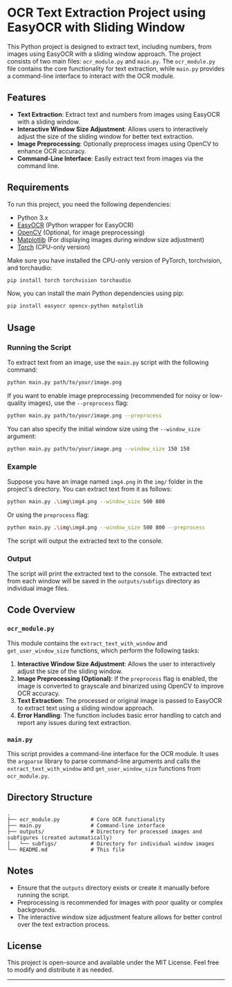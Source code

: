 # OCR Text Extraction Project using EasyOCR with Sliding Window

This Python project is designed to extract text, including numbers, from images using EasyOCR with a sliding window approach. The project consists of two main files: `ocr_module.py` and `main.py`. The `ocr_module.py` file contains the core functionality for text extraction, while `main.py` provides a command-line interface to interact with the OCR module.

## Features

- **Text Extraction**: Extract text and numbers from images using EasyOCR with a sliding window.
- **Interactive Window Size Adjustment**: Allows users to interactively adjust the size of the sliding window for better text extraction.
- **Image Preprocessing**: Optionally preprocess images using OpenCV to enhance OCR accuracy.
- **Command-Line Interface**: Easily extract text from images via the command line.

## Requirements

To run this project, you need the following dependencies:

- Python 3.x
- [EasyOCR](https://github.com/JaidedAI/EasyOCR) (Python wrapper for EasyOCR)
- [OpenCV](https://opencv.org/) (Optional, for image preprocessing)
- [Matplotlib](https://matplotlib.org/) (For displaying images during window size adjustment)
- [Torch](https://pytorch.org/) (CPU-only version)

Make sure you have installed the CPU-only version of PyTorch, torchvision, and torchaudio:

```bash
pip install torch torchvision torchaudio
```

Now, you can install the main Python dependencies using pip:

```bash
pip install easyocr opencv-python matplotlib
```

## Usage

### Running the Script

To extract text from an image, use the `main.py` script with the following command:

```bash
python main.py path/to/your/image.png
```

If you want to enable image preprocessing (recommended for noisy or low-quality images), use the `--preprocess` flag:

```bash
python main.py path/to/your/image.png --preprocess
```

You can also specify the initial window size using the `--window_size` argument:

```bash
python main.py path/to/your/image.png --window_size 150 150
```

### Example

Suppose you have an image named `img4.png` in the `img/` folder in the project's directory. You can extract text from it as follows:

```bash
python main.py .\img\img4.png --window_size 500 800
```

Or using the `preprocess` flag:

```bash
python main.py .\img\img4.png --window_size 500 800 --preprocess
```

The script will output the extracted text to the console.

### Output

The script will print the extracted text to the console. The extracted text from each window will be saved in the `outputs/subfigs` directory as individual image files.

## Code Overview

### `ocr_module.py`

This module contains the `extract_text_with_window` and `get_user_window_size` functions, which perform the following tasks:

1. **Interactive Window Size Adjustment**: Allows the user to interactively adjust the size of the sliding window.
2. **Image Preprocessing (Optional)**: If the `preprocess` flag is enabled, the image is converted to grayscale and binarized using OpenCV to improve OCR accuracy.
3. **Text Extraction**: The processed or original image is passed to EasyOCR to extract text using a sliding window approach.
4. **Error Handling**: The function includes basic error handling to catch and report any issues during text extraction.

### `main.py`

This script provides a command-line interface for the OCR module. It uses the `argparse` library to parse command-line arguments and calls the `extract_text_with_window` and `get_user_window_size` functions from `ocr_module.py`.

## Directory Structure

```
.
├── ocr_module.py          # Core OCR functionality
├── main.py                # Command-line interface
├── outputs/               # Directory for processed images and subfigures (created automatically)
│   └── subfigs/           # Directory for individual window images
└── README.md              # This file
```

## Notes

- Ensure that the `outputs` directory exists or create it manually before running the script.
- Preprocessing is recommended for images with poor quality or complex backgrounds.
- The interactive window size adjustment feature allows for better control over the text extraction process.

## License

This project is open-source and available under the MIT License. Feel free to modify and distribute it as needed.

---